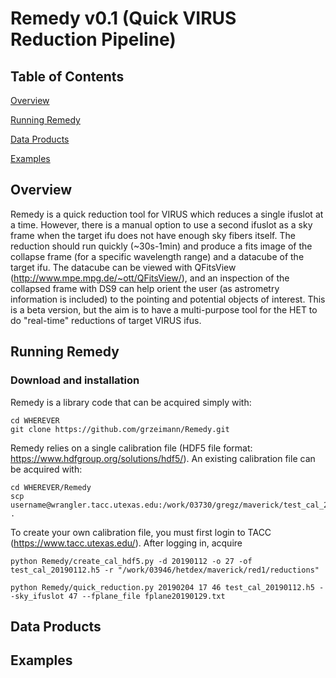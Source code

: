 # Remedy v0.1 (Quick VIRUS Reduction Pipeline)

## Table of Contents
[Overview](https://github.com/grzeimann/Remedy/blob/master/README.md#Overview)

[Running Remedy](https://github.com/grzeimann/Remedy/blob/master/README.md#Running-Remedy)

[Data Products](https://github.com/grzeimann/Remedy/blob/master/README.md#Data-Products)

[Examples](https://github.com/grzeimann/Remedy/blob/master/README.md#Examples)

## Overview
Remedy is a quick reduction tool for VIRUS which reduces a single ifuslot at a time.  However, there is a manual option to use a second ifuslot as a sky frame when the target ifu does not have enough sky fibers itself.  The reduction should run quickly (~30s-1min) and produce a fits image of the collapse frame (for a specific wavelength range) and a datacube of the target ifu.  The datacube can be viewed with QFitsView (http://www.mpe.mpg.de/~ott/QFitsView/), and an inspection of the collapsed frame with DS9 can help orient the user (as astrometry information is included) to the pointing and potential objects of interest.  This is a beta version, but the aim is to have a multi-purpose tool for the HET to do "real-time" reductions of target VIRUS ifus.

## Running Remedy
### Download and installation
Remedy is a library code that can be acquired simply with:
```
cd WHEREVER
git clone https://github.com/grzeimann/Remedy.git
```

Remedy relies on a single calibration file (HDF5 file format: https://www.hdfgroup.org/solutions/hdf5/).  An existing calibration file can be acquired with:
```
cd WHEREVER/Remedy
scp username@wrangler.tacc.utexas.edu:/work/03730/gregz/maverick/test_cal_20190112.h5 .
```
To create your own calibration file, you must first login to TACC (https://www.tacc.utexas.edu/).  After logging in, acquire
```
python Remedy/create_cal_hdf5.py -d 20190112 -o 27 -of test_cal_20190112.h5 -r "/work/03946/hetdex/maverick/red1/reductions"
```

```
python Remedy/quick_reduction.py 20190204 17 46 test_cal_20190112.h5 --sky_ifuslot 47 --fplane_file fplane20190129.txt
```
## Data Products

## Examples
